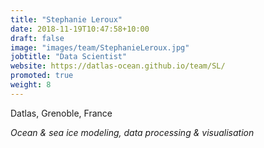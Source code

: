 ```yaml
---
title: "Stephanie Leroux"
date: 2018-11-19T10:47:58+10:00
draft: false
image: "images/team/StephanieLeroux.jpg"
jobtitle: "Data Scientist"
website: https://datlas-ocean.github.io/team/SL/
promoted: true
weight: 8
---
```



Datlas, Grenoble, France

*Ocean & sea ice modeling, data processing & visualisation* 
